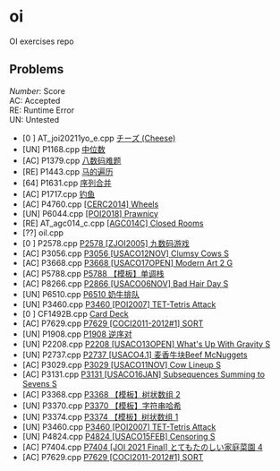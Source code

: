 # oi
OI exercises repo
## Problems
<i>Number</i>: Score <br>
AC: Accepted <br>
RE: Runtime Error <br>
UN: Untested <br>

- [0 ] AT_joi20211yo_e.cpp   [チーズ (Cheese) ](https://atcoder.jp/contests/joi2011yo/tasks/joi2011yo_e) 
- [UN] P1168.cpp [中位数](https://www.luogu.com.cn/problem/P1168)
- [AC] P1379.cpp [八数码难题](https://www.luogu.com.cn/problem/P1379)
- [RE] P1443.cpp [马的遍历](https://www.luogu.com.cn/problem/P1443)
- [64] P1631.cpp [序列合并](https://www.luogu.com.cn/problem/P1631)
- [AC] P1717.cpp [钓鱼](https://www.luogu.com.cn/problem/P1717)
- [AC] P4760.cpp [[CERC2014] Wheels](https://www.luogu.com.cn/problem/P4760)
- [UN] P6044.cpp [[POI2018] Prawnicy](https://www.luogu.com.cn/problem/P6044)
- [RE] AT_agc014_c.cpp [[AGC014C] Closed Rooms](https://atcoder.jp/contests/agc014/tasks/agc014_c) 
- [??] oil.cpp
- [0 ] P2578.cpp [P2578 [ZJOI2005] 九数码游戏](https://www.luogu.com.cn/problem/P2578)
- [AC] P3056.cpp [P3056 [USACO12NOV] Clumsy Cows S](https://www.luogu.com.cn/problem/P3056)
- [AC] P3668.cpp [P3668 [USACO17OPEN] Modern Art 2 G](https://www.luogu.com.cn/problem/P3668)
- [AC] P5788.cpp [P5788 【模板】单调栈 ](https://www.luogu.com.cn/problem/P5788)
- [AC] P8266.cpp [P2866 [USACO06NOV] Bad Hair Day S](https://www.luogu.com.cn/problem/P2866)
- [UN] P6510.cpp [P6510 奶牛排队](https://www.luogu.com.cn/problem/P6510)
- [UN] P3460.cpp [P3460 [POI2007] TET-Tetris Attack](https://www.luogu.com.cn/problem/P3460)
- [0 ] CF1492B.cpp [Card Deck](https://codeforces.com/problemset/problem/1492/B)
- [AC] P7629.cpp [P7629 [COCI2011-2012#1] SORT](https://www.luogu.com.cn/problem/P7629)
- [UN] P1908.cpp [P1908 逆序对](https://www.luogu.com.cn/problem/P1908)
- [UN] P2208.cpp [P2208 [USACO13OPEN] What's Up With Gravity S](https://www.luogu.com.cn/problem/P2208)
- [UN] P2737.cpp [P2737 [USACO4.1] 麦香牛块Beef McNuggets](https://www.luogu.com.cn/problem/P2737)
- [AC] P3029.cpp [P3029 [USACO11NOV] Cow Lineup S](https://www.luogu.com.cn/problem/P3029)
- [AC] P3131.cpp [P3131 [USACO16JAN] Subsequences Summing to Sevens S](https://www.luogu.com.cn/problem/P3131)
- [AC] P3368.cpp [P3368 【模板】树状数组 2](https://www.luogu.com.cn/problem/P3368)
- [UN] P3370.cpp [P3370 【模板】字符串哈希](https://www.luogu.com.cn/problem/P3370)
- [UN] P3374.cpp [P3374 【模板】树状数组 1](https://www.luogu.com.cn/problem/P3374)
- [UN] P3460.cpp [P3460 [POI2007] TET-Tetris Attack](https://www.luogu.com.cn/problem/P3460)
- [UN] P4824.cpp [P4824 [USACO15FEB] Censoring S](https://www.luogu.com.cn/problem/P4824)
- [AC] P7404.cpp [P7404 [JOI 2021 Final] とてもたのしい家庭菜園 4](https://www.luogu.com.cn/problem/P7404)
- [AC] P7629.cpp [P7629 [COCI2011-2012#1] SORT](https://www.luogu.com.cn/problem/P7629)
